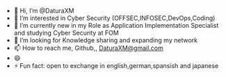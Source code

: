 - 👋 Hi, I’m @DaturaXM
- 👀 I’m interested in Cyber Security (OFFSEC,INFOSEC,DevOps,Coding)
- 🌱 I’m currently new in my Role as Application Implementation Specialist and studying Cyber Security at FOM 
- 💞️ I’m looking for Knowledge sharing and expanding my network 
- 📫 How to reach me, Github,, DaturaXM@gmail.com
- 😄 
- ⚡ Fun fact: open to exchange in english,german,spansish and japanese

<!---
DaturaXM/DaturaXM is a ✨ special ✨ repository because its `README.md` (this file) appears on your GitHub profile.
You can click the Preview link to take a look at your changes.
--->
